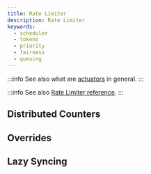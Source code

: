 ```yaml
---
title: Rate Limiter
description: Rate Limiter
keywords:
  - scheduler
  - tokens
  - priority
  - fairness
  - queuing
---
```


:::info
See also what are [actuators](actuators.md) in general.
:::

:::info
See also [Rate Limiter reference](/reference/configuration/policies.md#-languagev1ratelimiter).
:::

## Distributed Counters

## Overrides

## Lazy Syncing
